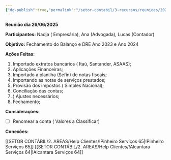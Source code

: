 ```yaml
---
{"dg-publish":true,"permalink":"/setor-contabil/3-recursos/reunioes/202506260900-reuniao-grupo-nadja/","dgPassFrontmatter":true,"created":"2025-06-26T09:12:02.083-03:00","updated":"2025-07-03T13:52:26.941-03:00"}
---
```



**Reunião dia 26/06/2025**

**Participantes:** Nadja ( Empresária), Ana (Advogada), Lucas (Contador)

**Objetivo:** Fechamento do Balanço e DRE Ano 2023 e Ano 2024

**Ações Feitas:**

1) Importado extratos bancários ( Itaú, Santander, ASAAS);
2) Aplicações Financeiras;
3) Importado a planilha (Sefin) de notas fiscais;
4) Importando as notas de serviços prestados;
5) Provisão dos impostos ( Simples Nacional);
6) Conciliação das contas;
7) ) Ajustes necessários;
8) Fechamento;

**Considerações:**


- [ ] Renomear a conta ( Valores a Classificar)



**Conexões:**

[[SETOR CONTÁBIL/2. AREAS/Help Clientes/!Pinheiro Serviços 65\|!Pinheiro Serviços 65]]
[[SETOR CONTÁBIL/2. AREAS/Help Clientes/!Alcantara Serviços 64\|!Alcantara Serviços 64]]